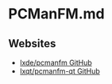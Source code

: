 # PCManFM.md

## Websites

* [lxde/pcmanfm GitHub](https://github.com/lxde/pcmanfm)
* [lxqt/pcmanfm-qt GitHub](https://github.com/lxqt/pcmanfm-qt)

